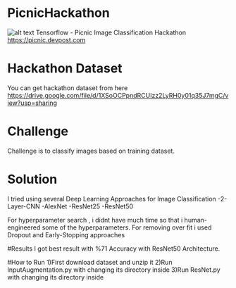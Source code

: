 # PicnicHackathon
![alt text](https://res.cloudinary.com/devpost/image/fetch/s--3uci4Nf2--/c_limit,f_auto,fl_lossy,q_auto:eco,w_900/https://siliconcanals.nl/wp-content/uploads/2015/08/picnic-thumb.jpg)
Tensorflow - Picnic Image Classification Hackathon https://picnic.devpost.com

# Hackathon Dataset
You can get hackathon dataset from here https://drive.google.com/file/d/1XSoOCPpndRCUIzz2LyRH0y01q35J7mgC/view?usp=sharing

# Challenge
Challenge is to classify images based on training dataset.

# Solution
I tried using several Deep Learning Approaches for Image Classification
-2-Layer-CNN
-AlexNet
-ResNet25
-ResNet50

For hyperparameter search , i didnt have much time so that i human-engineered some of the hyperparameters. For removing over fit i used Dropout and Early-Stopping approaches

#Results
I got best result with %71 Accuracy with ResNet50 Architecture.

#How to Run
1)First download dataset and unzip it
2)Run InputAugmentation.py with changing its directory inside
3)Run ResNet.py with changing its directory inside
